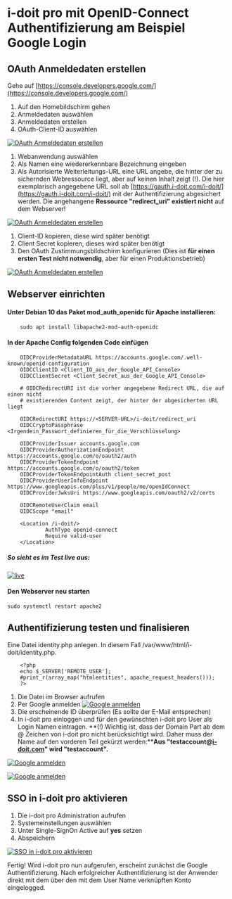 # i-doit pro mit OpenID-Connect Authentifizierung am Beispiel Google Login

OAuth Anmeldedaten erstellen
----------------------------

Gehe auf [https://console.developers.google.com/](https://console.developers.google.com/)

1.  Auf den Homebildschirm gehen
2.  Anmeldedaten auswählen
3.  Anmeldedaten erstellen
4.  OAuth-Client-ID auswählen

[![OAuth Anmeldedaten erstellen](../assets/images/de/anwendungsfaelle/open-id-connect/1-oid.png)](../assets/images/de/anwendungsfaelle/open-id-connect/1-oid.png)

1.  Webanwendung auswählen
2.  Als Namen eine wiedererkennbare Bezeichnung eingeben
3.  Als Autorisierte Weiterleitungs-URL eine URL angebe, die hinter der zu sichernden Webressource liegt, aber auf keinen Inhalt zeigt (!).
    Die hier exemplarisch angegebene URL soll ab [https://gauth.i-doit.com/i-doit/](https://gauth.i-doit.com/i-doit/) mit der Authentifizierung abgesichert werden.
    Die angehangene **Ressource "redirect\_uri" existiert nicht** auf dem Webserver!

[![OAuth Anmeldedaten erstellen](../assets/images/de/anwendungsfaelle/open-id-connect/2-oid.png)](../assets/images/de/anwendungsfaelle/open-id-connect/2-oid.png)

1.  Client-ID kopieren, diese wird später benötigt
2.  Client Secret kopieren, dieses wird später benötigt
3.  Den OAuth Zustimmungsbildschirm konfigurieren
    (Dies ist **für einen ersten Test nicht notwendig**, aber für einen Produktionsbetrieb)

[![OAuth Anmeldedaten erstellen](../assets/images/de/anwendungsfaelle/open-id-connect/3-oid.png)](../assets/images/de/anwendungsfaelle/open-id-connect/3-oid.png)

Webserver einrichten
--------------------

#### Unter **Debian 10** das Paket **mod\_auth\_openidc** für Apache installieren:

```
    sudo apt install libapache2-mod-auth-openidc
```

#### In der Apache Config folgenden Code einfügen

```
    OIDCProviderMetadataURL https://accounts.google.com/.well-known/openid-configuration
    OIDCClientID <Client_ID_aus_der_Google_API_Console>
    OIDCClientSecret <Client_Secret_aus_der_Google_API_Console>

    # OIDCRedirectURI ist die vorher angegebene Redirect URL, die auf einen nicht
    # existierenden Content zeigt, der hinter der abgesicherten URL liegt

    OIDCRedirectURI https://<SERVER-URL>/i-doit/redirect_uri
    OIDCCryptoPassphrase <Irgendein_Passwort_definieren_für_die_Verschlüsselung>

    OIDCProviderIssuer accounts.google.com
    OIDCProviderAuthorizationEndpoint https://accounts.google.com/o/oauth2/auth
    OIDCProviderTokenEndpoint https://accounts.google.com/o/oauth2/token
    OIDCProviderTokenEndpointAuth client_secret_post
    OIDCProviderUserInfoEndpoint https://www.googleapis.com/plus/v1/people/me/openIdConnect
    OIDCProviderJwksUri https://www.googleapis.com/oauth2/v2/certs

    OIDCRemoteUserClaim email
    OIDCScope "email"

    <Location /i-doit/>
            AuthType openid-connect
            Require valid-user
    </Location>
```

##### So sieht es im Test live aus:

[![live](../assets/images/de/anwendungsfaelle/open-id-connect/4-oid.png)](../assets/images/de/anwendungsfaelle/open-id-connect/4-oid.png)

#### Den Webserver neu starten

    sudo systemctl restart apache2

Authentifizierung testen und finalisieren
-----------------------------------------

Eine Datei identity.php anlegen. In diesem Fall /var/www/html/i-doit/identity.php.

```
    <?php
    echo $_SERVER['REMOTE_USER'];
    #print_r(array_map("htmlentities", apache_request_headers()));
    ?>
```

1.  Die Datei im Browser aufrufen
2.  Per Google anmelden
    [![Google anmelden](../assets/images/de/anwendungsfaelle/open-id-connect/5-oid.png)](../assets/images/de/anwendungsfaelle/open-id-connect/5-oid.png)
3.  Die erscheinende ID überprüfen (Es sollte der E-Mail entsprechen)
4.  In i-doit pro einloggen und für den gewünschten i-doit pro User als Login Namen eintragen.
    **(!) Wichtig ist, dass der Domain Part ab dem @ Zeichen von i-doit pro nicht berücksichtigt wird. Daher muss der Name auf den vorderen Teil gekürzt werden:****Aus "testaccount@[i-doit.com](http://i-doit.com)" wird "testaccount".**

[![Google anmelden](../assets/images/de/anwendungsfaelle/open-id-connect/6-oid.png)](../assets/images/de/anwendungsfaelle/open-id-connect/6-oid.png)

[![Google anmelden](../assets/images/de/anwendungsfaelle/open-id-connect/7-oid.png)](../assets/images/de/anwendungsfaelle/open-id-connect/7-oid.png)

SSO in i-doit pro aktivieren
------------------------

1.  Die i-doit pro Administration aufrufen
2.  Systemeinstellungen auswählen
3.  Unter Single-SignOn Active auf **yes** setzen
4.  Abspeichern

[![SSO in i-doit pro aktivieren](../assets/images/de/anwendungsfaelle/open-id-connect/8-oid.png)](../assets/images/de/anwendungsfaelle/open-id-connect/8-oid.png)

Fertig! Wird i-doit pro nun aufgerufen, erscheint zunächst die Google Authentifizierung. Nach erfolgreicher Authentifizierung ist der Anwender direkt mit dem über den mit dem User Name verknüpften Konto eingelogged.
